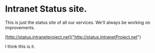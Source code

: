 # Intranet Status site.

This is just the status site of all our services. We'll always be working on improvements.

[http://status.intranetproject.net]("http://status.IntranetProject.net")

I think this is it.
